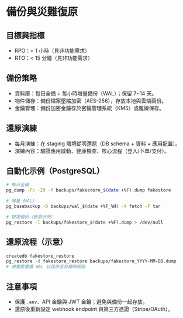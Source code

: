 # 備份與災難復原

## 目標與指標
- RPO：< 1 小時（見非功能需求）
- RTO：< 15 分鐘（見非功能需求）

## 備份策略
- 資料庫：每日全備 + 每小時增量備份（WAL）；保留 7~14 天。
- 物件儲存：備份檔案壓縮加密（AES-256），存放本地與雲端兩份。
- 金鑰管理：備份加密金鑰存於密鑰管理系統（KMS）或離線保存。

## 還原演練
- 每月演練：在 staging 環境從零還原（DB schema + 資料 + 應用配置）。
- 演練內容：驗證應用啟動、健康檢查、核心流程（登入/下單/支付）。

## 自動化示例（PostgreSQL）
```bash
# 每日全備
pg_dump -Fc -Z9 -f backups/fakestore_$(date +%F).dump fakestore

# 增量（WAL）
pg_basebackup -D backups/wal_$(date +%F_%H) -X fetch -F tar

# 驗證備份（簡單示例）
pg_restore -l backups/fakestore_$(date +%F).dump > /dev/null
```

## 還原流程（示意）
```bash
createdb fakestore_restore
pg_restore -d fakestore_restore backups/fakestore_YYYY-MM-DD.dump
# 視需要重播 WAL 以復原至目標時間點
```

## 注意事項
- 保護 `.env`、API 金鑰與 JWT 金鑰；避免與備份一起存放。
- 還原後重新設定 webhook endpoint 與第三方憑證（Stripe/OAuth）。
